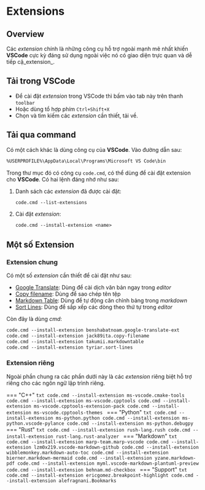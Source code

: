 # Extensions

## Overview

Các _extension_ chính là những công cụ hỗ trợ ngoài mạnh mẽ nhất khiến __VSCode__ cực kỳ đáng sử dụng ngoài việc nó có giao diện trực quan và dễ tiếp cậ_extension_. 

## Tải trong VSCode

- Để cài đặt _extension_ trong VSCode thì bấm vào tab này trên thanh `toolbar`
- Hoặc dùng tổ hợp phím `Ctrl+Shift+X`
- Chọn và tìm kiếm các _extension_ cần thiết, tải về.

## Tải qua command

Có một cách khác là dùng công cụ của __VSCode__. Vào đường dẫn sau:

```txt
%USERPROFILE%\AppData\Local\Programs\Microsoft VS Code\bin
```

Trong thư mục đó có công cụ `code.cmd`, có thể dùng để cài đặt extension cho __VSCode__. Có hai lệnh đáng nhớ như sau:

1. Danh sách các _extension_ đã được cài đặt:
    ```txt
    code.cmd --list-extensions
    ```
1. Cài đặt _extension_:
    ```txt
    code.cmd --install-extension <name>
    ```

## Một số Extension

### Extension chung

Có một số _extension_ cần thiết để cài đặt như sau:

- [Google Translate](vscode:extension/benshabatnoam.google-translate-ext): Dùng để cài dịch văn bản ngay trong _editor_
- [Copy filename](vscode:extension/jack89ita.copy-filename): Dùng để sao chép tên tệp
- [Markdown Table](vscode:extension/takumii.markdowntable): Dùng để tự động căn chỉnh bảng trong _markdown_
- [Sort Lines](vscode:extension/tyriar.sort-lines): Dùng để sắp xếp các dòng theo thứ tự trong _editor_

Còn đây là dùng _cmd_:

```txt
code.cmd --install-extension benshabatnoam.google-translate-ext
code.cmd --install-extension jack89ita.copy-filename
code.cmd --install-extension takumii.markdowntable
code.cmd --install-extension tyriar.sort-lines
```

### Extension riêng

Ngoài phần chung ra các phần dưới này là các _extension_ riêng biệt hỗ trợ riêng cho các ngôn ngữ lập trình riêng.

=== "C++"
    ```txt
    code.cmd --install-extension ms-vscode.cmake-tools
    code.cmd --install-extension ms-vscode.cpptools
    code.cmd --install-extension ms-vscode.cpptools-extension-pack
    code.cmd --install-extension ms-vscode.cpptools-themes
    ```
=== "Python"
    ```txt
    code.cmd --install-extension ms-python.python
    code.cmd --install-extension ms-python.vscode-pylance
    code.cmd --install-extension ms-python.debugpy
    ```
=== "Rust"
    ```txt
    code.cmd --install-extension rush-lang.rush
    code.cmd --install-extension rust-lang.rust-analyzer
    ```
=== "Markdown"
    ```txt
    code.cmd --install-extension marp-team.marp-vscode
    code.cmd --install-extension lzm0x219.vscode-markdown-github
    code.cmd --install-extension wibblemonkey.markdown-auto-toc
    code.cmd --install-extension bierner.markdown-mermaid
    code.cmd --install-extension yzane.markdown-pdf
    code.cmd --install-extension myml.vscode-markdown-plantuml-preview
    code.cmd --install-extension behnam.md-checkbox
    ```
=== "Support"
    ```txt
    code.cmd --install-extension ericgomez.breakpoint-highlight
    code.cmd --install-extension alefragnani.Bookmarks
    ```